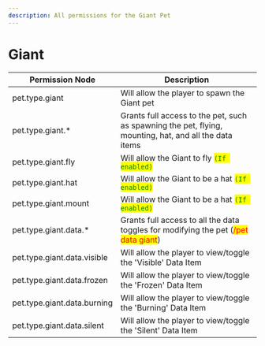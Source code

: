 ```yaml
---
description: All permissions for the Giant Pet
---
```



# Giant
| Permission Node | Description |
| - | - |
| pet.type.giant | Will allow the player to spawn the Giant pet |
| pet.type.giant.* | Grants full access to the pet, such as spawning the pet, flying, mounting, hat, and all the data items |
| pet.type.giant.fly | Will allow the Giant to fly <mark style="color:green;">`(If enabled)`</mark> |
| pet.type.giant.hat | Will allow the Giant to be a hat <mark style="color:green;">`(If enabled)`</mark> |
| pet.type.giant.mount | Will allow the Giant to be a hat <mark style="color:green;">`(If enabled)`</mark> |
| pet.type.giant.data.* | Grants full access to all the data toggles for modifying the pet (<mark style="color:red;">/pet data giant</mark>) |
| pet.type.giant.data.visible | Will allow the player to view/toggle the 'Visible' Data Item |
| pet.type.giant.data.frozen | Will allow the player to view/toggle the 'Frozen' Data Item |
| pet.type.giant.data.burning | Will allow the player to view/toggle the 'Burning' Data Item |
| pet.type.giant.data.silent | Will allow the player to view/toggle the 'Silent' Data Item |

